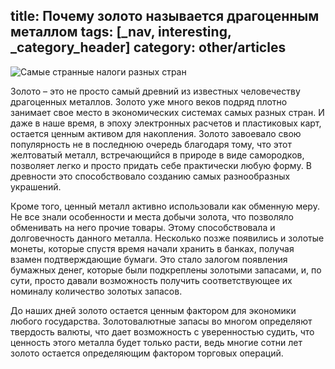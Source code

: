 title: Почему золото называется драгоценным металлом
tags: [_nav, interesting, _category_header]
category: other/articles
---

![Самые странные налоги разных стран](/img/content/articles/article20.jpg)

Золото – это не просто самый древний из известных человечеству драгоценных металлов. Золото уже много веков подряд плотно занимает свое место в экономических системах самых разных стран. И даже в наше время, в эпоху электронных расчетов и пластиковых карт, остается ценным активом для накопления. Золото завоевало свою популярность не в последнюю очередь благодаря тому, что этот желтоватый металл, встречающийся в природе в виде самородков, позволяет легко и просто придать себе практически любую форму. В древности это способствовало созданию самых разнообразных украшений.

Кроме того, ценный металл активно использовали как обменную меру. Не все знали особенности и места добычи золота, что позволяло обменивать на него прочие товары. Этому способствовала и долговечность данного металла. Несколько позже появились и золотые монеты, которые спустя время начали хранить в банках, получая взамен подтверждающие бумаги. Это стало залогом появления бумажных денег, которые были подкреплены золотыми запасами, и, по сути, просто давали возможность получить соответствующее их номиналу количество золотых запасов.

До наших дней золото остается ценным фактором для экономики любого государства. Золотовалютные запасы во многом определяют твердость валюты, что дает возможность с уверенностью судить, что ценность этого металла будет только расти, ведь многие сотни лет золото остается определяющим фактором торговых операций.

